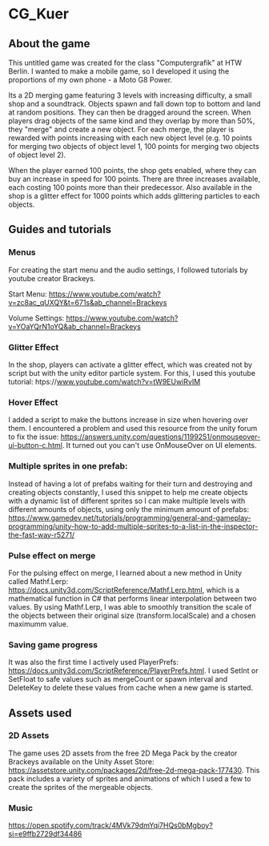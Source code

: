 # CG_Kuer

## About the game

This untitled game was created for the class "Computergrafik" at HTW Berlin. I wanted to make a mobile game, so I developed it using the proportions of my own phone - a Moto G8 Power.

Its a 2D merging game featuring 3 levels with increasing difficulty, a small shop and a soundtrack. 
Objects spawn and fall down top to bottom and land at random positions. They can then be dragged around the screen. When players drag objects of the same kind and they overlap by more than 50%, they "merge" and create a new object. For each merge, the player is rewarded with points increasing with each new object level (e.g. 10 points for merging two objects of object level 1, 100 points for merging two objects of object level 2). 

When the player earned 100 points, the shop gets enabled, where they can buy an increase in speed for 100 points. There are three increases available, each costing 100 points more than their predecessor. Also available in the shop is a glitter effect for 1000 points which adds glittering particles to each objects.


## Guides and tutorials 

### Menus

For creating the start menu and the audio settings, I followed tutorials by youtube creator Brackeys.

Start Menu: https://www.youtube.com/watch?v=zc8ac_qUXQY&t=671s&ab_channel=Brackeys

Volume Settings: https://www.youtube.com/watch?v=YOaYQrN1oYQ&ab_channel=Brackeys



### Glitter Effect

In the shop, players can activate a glitter effect, which was created not by script but with the unity editor particle system. For this, I used this youtube tutorial: htps://www.youtube.com/watch?v=tW9EUwiRvIM


### Hover Effect

I added a script to make the buttons increase in size when hovering over them. I encountered a problem and used this resource from the unity forum to fix the issue: https://answers.unity.com/questions/1199251/onmouseover-ui-button-c.html. It turned out you can't use OnMouseOver on UI elements. 


### Multiple sprites in one prefab:

Instead of having a lot of prefabs waiting for their turn and destroying and creating objects constantly, I used this snippet to help me create objects with a dynamic list of different sprites so I can make multiple levels with different amounts of objects, using only the minimum amount of prefabs: https://www.gamedev.net/tutorials/programming/general-and-gameplay-programming/unity-how-to-add-multiple-sprites-to-a-list-in-the-inspector-the-fast-way-r5271/

### Pulse effect on merge

For the pulsing effect on merge, I learned about a new method in Unity called Mathf.Lerp: https://docs.unity3d.com/ScriptReference/Mathf.Lerp.html, which is a mathematical function in C# that performs linear interpolation between two values. By using Mathf.Lerp, I was able to smoothly transition the scale of the  objects between their original size (transform.localScale) and a chosen maximumm value. 

### Saving game progress

It was also the first time I actively used PlayerPrefs: https://docs.unity3d.com/ScriptReference/PlayerPrefs.html. I used SetInt or SetFloat to safe values such as mergeCount or spawn interval and DeleteKey to delete these values from cache when a new game is started.


## Assets used

### 2D Assets

The game uses 2D assets from the free 2D Mega Pack by the creator Brackeys available on the Unity Asset Store: https://assetstore.unity.com/packages/2d/free-2d-mega-pack-177430. This pack includes a variety of sprites and animations of which I used a few to create the sprites of the mergeable objects.

### Music
https://open.spotify.com/track/4MVk79dmYqi7HQs0bMgboy?si=e9ffb2729df34486

